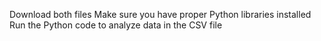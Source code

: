 Download both files
Make sure you have proper Python libraries installed
Run the Python code to analyze data in the CSV file
